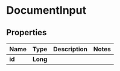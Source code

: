 
# DocumentInput

## Properties
Name | Type | Description | Notes
------------ | ------------- | ------------- | -------------
**id** | **Long** |  | 



